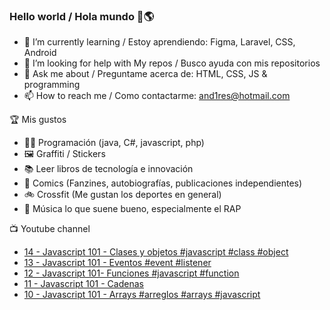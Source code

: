 ### Hello world / Hola mundo 👋🌎

<!--
**xaca/xaca** is a ✨ _special_ ✨ repository because its `README.md` (this file) appears on your GitHub profile.

Here are some ideas to get you started:
-->

- 🌱 I’m currently learning / Estoy aprendiendo: Figma, Laravel, CSS, Android
- 🤔 I’m looking for help with My repos / Busco ayuda con mis repositorios
- 💬 Ask me about / Preguntame acerca de: HTML, CSS, JS & programming 
- 📫 How to reach me / Como contactarme: and1res@hotmail.com

🏆 Mis gustos
- 👨‍💻 Programación (java, C#, javascript, php)
- 🖼️ Graffiti / Stickers
- 📚 Leer libros de tecnología e innovación
- 💢 Comics (Fanzines, autobiografías, publicaciones independientes)
- 🚲 Crossfit (Me gustan los deportes en general)
- 🎤 Música lo que suene bueno, especialmente el RAP
<!--
📝 Frases
- "I only smile in the dark, I only smile when it's complicated" Raybiez
- "De lo que ves créete la mitad de lo que no ves no te creas nada" Kase O
-->
📺 Youtube channel
<!-- BLOG-POST-LIST:START -->
- [14 - Javascript 101 - Clases y objetos #javascript #class #object](https://www.youtube.com/watch?v=leLIrOUYwgk)
- [13 - Javascript 101 - Eventos #event #listener](https://www.youtube.com/watch?v=7Tp-jsG1mrk)
- [12 - Javascript 101- Funciones #javascript #function](https://www.youtube.com/watch?v=vla6YNNC2hE)
- [11 - Javascript 101 - Cadenas](https://www.youtube.com/watch?v=EWNq4JWwTQc)
- [10 - Javascript 101 - Arrays #arreglos #arrays #javascript](https://www.youtube.com/watch?v=zB3xm1MpiDI)
<!-- BLOG-POST-LIST:END -->
